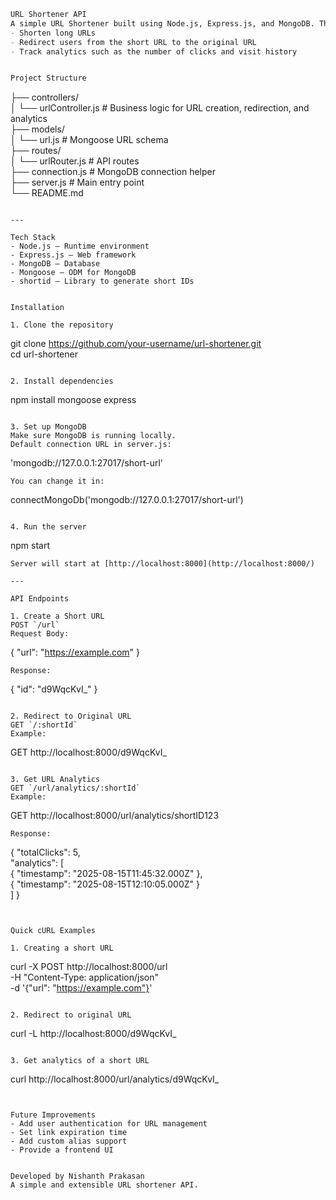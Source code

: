```markdown
URL Shortener API  
A simple URL Shortener built using Node.js, Express.js, and MongoDB. This API lets you:  
- Shorten long URLs  
- Redirect users from the short URL to the original URL  
- Track analytics such as the number of clicks and visit history  


Project Structure  
```
├── controllers/  
│   └── urlController.js       # Business logic for URL creation, redirection, and analytics  
├── models/  
│   └── url.js                 # Mongoose URL schema  
├── routes/  
│   └── urlRouter.js           # API routes  
├── connection.js              # MongoDB connection helper  
├── server.js                  # Main entry point  
└── README.md  
```

---

Tech Stack  
- Node.js – Runtime environment  
- Express.js – Web framework  
- MongoDB – Database  
- Mongoose – ODM for MongoDB  
- shortid – Library to generate short IDs  


Installation

1. Clone the repository  
```
git clone https://github.com/your-username/url-shortener.git  
cd url-shortener  
```

2. Install dependencies  
```
npm install mongoose express  
```

3. Set up MongoDB  
Make sure MongoDB is running locally.  
Default connection URL in server.js:  
```
'mongodb://127.0.0.1:27017/short-url'
```  
You can change it in:  
```
connectMongoDb('mongodb://127.0.0.1:27017/short-url')
```

4. Run the server  
```
npm start
```  
Server will start at [http://localhost:8000](http://localhost:8000/)

---

API Endpoints

1. Create a Short URL  
POST `/url`  
Request Body:  
```
{ 
  "url": "https://example.com" 
}
```  
Response:  
```
{ 
  "id": "d9WqcKvI_" 
}
```

2. Redirect to Original URL  
GET `/:shortId`  
Example:  
```
GET http://localhost:8000/d9WqcKvI_
```

3. Get URL Analytics  
GET `/url/analytics/:shortId`  
Example:  
```
GET http://localhost:8000/url/analytics/shortID123
```  
Response:  
```
{ 
  "totalClicks": 5,  
  "analytics": [  
    { "timestamp": "2025-08-15T11:45:32.000Z" },  
    { "timestamp": "2025-08-15T12:10:05.000Z" }  
  ] 
}
```


Quick cURL Examples

1. Creating a short URL  
```
curl -X POST http://localhost:8000/url \
-H "Content-Type: application/json" \
-d '{"url": "https://example.com"}'
```

2. Redirect to original URL  
```
curl -L http://localhost:8000/d9WqcKvI_
```

3. Get analytics of a short URL  
```
curl http://localhost:8000/url/analytics/d9WqcKvI_
```


Future Improvements  
- Add user authentication for URL management  
- Set link expiration time  
- Add custom alias support  
- Provide a frontend UI  


Developed by Nishanth Prakasan  
A simple and extensible URL shortener API.
```
